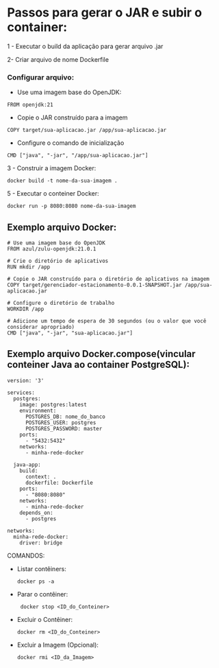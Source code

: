 # Passos para gerar o JAR e subir o container:

1 - Executar o build da aplicação para gerar arquivo .jar

2- Criar arquivo de nome Dockerfile

### Configurar arquivo:

- Use uma imagem base do OpenJDK: 

```
FROM openjdk:21
```

- Copie o JAR construído para a imagem

```
COPY target/sua-aplicacao.jar /app/sua-aplicacao.jar
```

- Configure o comando de inicialização

```
CMD ["java", "-jar", "/app/sua-aplicacao.jar"]
```

3 - Construir a imagem Docker:

```
docker build -t nome-da-sua-imagem .
```

5 - Executar o conteiner Docker:

```
docker run -p 8080:8080 nome-da-sua-imagem
```

## Exemplo arquivo Docker:

```
# Use uma imagem base do OpenJDK
FROM azul/zulu-openjdk:21.0.1

# Crie o diretório de aplicativos
RUN mkdir /app

# Copie o JAR construído para o diretório de aplicativos na imagem
COPY target/gerenciador-estacionamento-0.0.1-SNAPSHOT.jar /app/sua-aplicacao.jar

# Configure o diretório de trabalho
WORKDIR /app

# Adicione um tempo de espera de 30 segundos (ou o valor que você considerar apropriado)
CMD ["java", "-jar", "sua-aplicacao.jar"]
```



## Exemplo arquivo Docker.compose(vincular conteiner Java ao container PostgreSQL):

```
version: '3'

services:
  postgres:
    image: postgres:latest
    environment:
      POSTGRES_DB: nome_do_banco
      POSTGRES_USER: postgres
      POSTGRES_PASSWORD: master
    ports:
      - "5432:5432"
    networks:
      - minha-rede-docker

  java-app:
    build:
      context: .
      dockerfile: Dockerfile
    ports:
      - "8080:8080"
    networks:
      - minha-rede-docker
    depends_on:
      - postgres

networks:
  minha-rede-docker:
    driver: bridge
```


COMANDOS:

- Listar contêiners: 

  ```
  docker ps -a
  ```
- Parar o contêiner:

  ```
   docker stop <ID_do_Conteiner>
  ```
- Excluir o Contêiner: 

  ```
  docker rm <ID_do_Conteiner>
  ```
- Excluir a Imagem (Opcional): 

  ```
  docker rmi <ID_da_Imagem>
  ```

  

